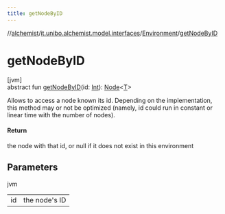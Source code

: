 ```yaml
---
title: getNodeByID
---
```

//[alchemist](../../../index.html)/[it.unibo.alchemist.model.interfaces](../index.html)/[Environment](index.html)/[getNodeByID](get-node-by-i-d.html)



# getNodeByID



[jvm]\
abstract fun [getNodeByID](get-node-by-i-d.html)(id: [Int](https://kotlinlang.org/api/latest/jvm/stdlib/kotlin/-int/index.html)): [Node](../-node/index.html)<[T](../-node/index.html)>



Allows to access a node known its id. Depending on the implementation, this method may or not be optimized (namely, id could run in constant or linear time with the number of nodes).



#### Return



the node with that id, or null if it does not exist in this environment



## Parameters


jvm

| | |
|---|---|
| id | the node's ID |




